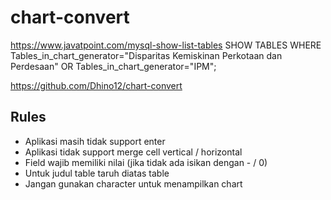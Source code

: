 # chart-convert

<!-- Query SHOW TABLES -->

https://www.javatpoint.com/mysql-show-list-tables
SHOW TABLES WHERE Tables_in_chart_generator="Disparitas Kemiskinan Perkotaan dan Perdesaan" OR Tables_in_chart_generator="IPM";

<!-- Github -->
https://github.com/Dhino12/chart-convert

## Rules

- Aplikasi masih tidak support enter
- Aplikasi tidak support merge cell vertical / horizontal
- Field wajib memiliki nilai (jika tidak ada isikan dengan - / 0)
- Untuk judul table taruh diatas table
- Jangan gunakan character untuk menampilkan chart
